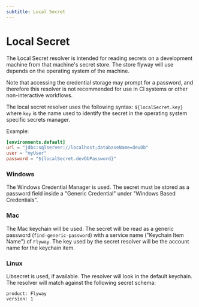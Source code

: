 ```yaml
---
subtitle: Local Secret
---
```

# Local Secret
The Local Secret resolver is intended for reading secrets on a development machine from that machine's secret store. The store flyway will use depends on the operating system of the machine.

Note that accessing the credential storage may prompt for a password, and therefore this resolver is not recommended for use in CI systems or other non-interactive workflows.

The local secret resolver uses the following syntax: `${localSecret.key}` where `key` is the name used to identify the secret in the operating system specific secrets manager.

Example:
```TOML
[environments.default]
url = "jdbc:sqlserver://localhost;databaseName=devDb"
user = "myUser"
password = "${localSecret.devDbPassword}"
```

### Windows

The Windows Credential Manager is used. The secret must be stored as a password field inside a "Generic Credential" under "Windows Based Credentials".

### Mac

The Mac keychain will be used. The secret will be read as a generic password (`find-generic-password`) with a service name ("Keychain Item Name") of `Flyway`. The key used by the secret resolver will be the account name for the keychain item.

### Linux

Libsecret is used, if available. The resolver will look in the default keychain. The resolver will match against the following secret schema:
```
product: Flyway
version: 1
```
